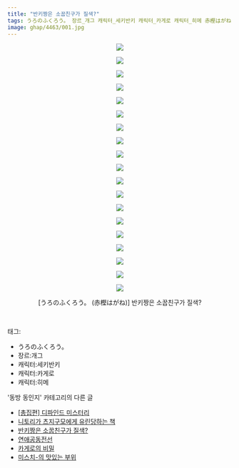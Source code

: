 ```yaml
---
title: "반키짱은 소꿉친구가 질색?"
tags: うろのふくろう。 장르_개그 캐릭터_세키반키 캐릭터_카게로 캐릭터_히메 赤樫はがね 동방_동인지
image: ghap/4463/001.jpg
---
```

<div class="article">
<p style="text-align: center; clear: none; float: none;"><img src="{{ site.nasurl }}/ghap/4463/001.jpg"/></p>
<p style="text-align: center; clear: none; float: none;"><img src="{{ site.nasurl }}/ghap/4463/002.jpg"/></p>
<p style="text-align: center; clear: none; float: none;"><img src="{{ site.nasurl }}/ghap/4463/003.jpg"/></p>
<p style="text-align: center; clear: none; float: none;"><img src="{{ site.nasurl }}/ghap/4463/004.jpg"/></p>
<p style="text-align: center; clear: none; float: none;"><img src="{{ site.nasurl }}/ghap/4463/005.jpg"/></p>
<p style="text-align: center; clear: none; float: none;"><img src="{{ site.nasurl }}/ghap/4463/006.jpg"/></p>
<p style="text-align: center; clear: none; float: none;"><img src="{{ site.nasurl }}/ghap/4463/007.jpg"/></p>
<p style="text-align: center; clear: none; float: none;"><img src="{{ site.nasurl }}/ghap/4463/008.jpg"/></p>
<p style="text-align: center; clear: none; float: none;"><img src="{{ site.nasurl }}/ghap/4463/009.jpg"/></p>
<p style="text-align: center; clear: none; float: none;"><img src="{{ site.nasurl }}/ghap/4463/010.jpg"/></p>
<p style="text-align: center; clear: none; float: none;"><img src="{{ site.nasurl }}/ghap/4463/011.jpg"/></p>
<p style="text-align: center; clear: none; float: none;"><img src="{{ site.nasurl }}/ghap/4463/012.jpg"/></p>
<p style="text-align: center; clear: none; float: none;"><img src="{{ site.nasurl }}/ghap/4463/013.jpg"/></p>
<p style="text-align: center; clear: none; float: none;"><img src="{{ site.nasurl }}/ghap/4463/014.jpg"/></p>
<p style="text-align: center; clear: none; float: none;"><img src="{{ site.nasurl }}/ghap/4463/015.jpg"/></p>
<p style="text-align: center; clear: none; float: none;"><img src="{{ site.nasurl }}/ghap/4463/016.jpg"/></p>
<p style="text-align: center; clear: none; float: none;"><img src="{{ site.nasurl }}/ghap/4463/017.jpg"/></p>
<p style="text-align: center; clear: none; float: none;"><img src="{{ site.nasurl }}/ghap/4463/018.jpg"/></p>
<p style="text-align: center; clear: none; float: none;"><img src="{{ site.nasurl }}/ghap/4463/019.jpg"/></p>
<p style="text-align: center; clear: none; float: none;">[うろのふくろう。 (赤樫はがね)] 반키짱은 소꿉친구가 질색?</p>
<p><br/></p>
</div><div class="tagTrail">
<p>태그: </p>
<ul>
<li>うろのふくろう。</li>
<li>장르:개그</li>
<li>캐릭터:세키반키</li>
<li>캐릭터:카게로</li>
<li>캐릭터:히메</li>
</ul>
</div><div class="another">
<p>'동방 동인지' 카테고리의 다른 글</p>
<ul>
<li><a href="/2018-06-13-ghap_4466">[총집편] 디파인드 미스터리</a></li>
<li><a href="/2018-06-11-ghap_4464">니토리가 츠지구모에게 유린당하는 책</a></li>
<li><a href="/2018-06-11-ghap_4463">반키짱은 소꿉친구가 질색?</a></li>
<li><a href="/2018-06-11-ghap_4462">연애공동전선</a></li>
<li><a href="/2018-06-11-ghap_4460">카게로의 비밀</a></li>
<li><a href="/2018-06-11-ghap_4459">미스치-의 맛있는 부위</a></li>
</ul>
</div><div class="cb_module cb_fluid">
<div class="cb_wrt cb_profile">
</div><!-- commentList close -->
</div>